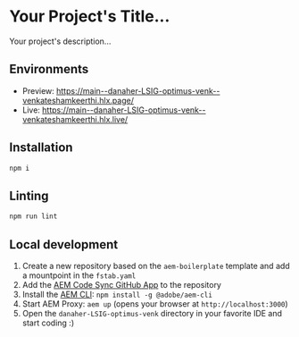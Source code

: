 # Your Project's Title...
Your project's description...

## Environments
- Preview: https://main--danaher-LSIG-optimus-venk--venkateshamkeerthi.hlx.page/
- Live: https://main--danaher-LSIG-optimus-venk--venkateshamkeerthi.hlx.live/

## Installation

```sh
npm i
```

## Linting

```sh
npm run lint
```

## Local development

1. Create a new repository based on the `aem-boilerplate` template and add a mountpoint in the `fstab.yaml`
1. Add the [AEM Code Sync GitHub App](https://github.com/apps/aem-code-sync) to the repository
1. Install the [AEM CLI](https://github.com/adobe/helix-cli): `npm install -g @adobe/aem-cli`
1. Start AEM Proxy: `aem up` (opens your browser at `http://localhost:3000`)
1. Open the `danaher-LSIG-optimus-venk` directory in your favorite IDE and start coding :)
